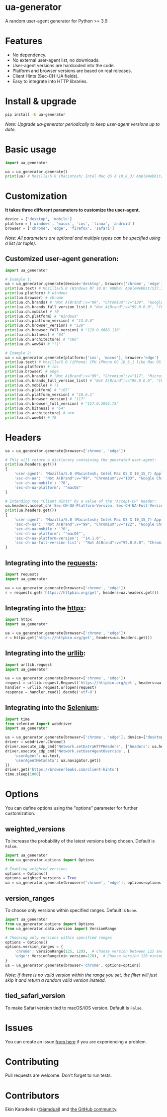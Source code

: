 # ua-generator

A random user-agent generator for Python >= 3.9

# Features

- No dependency.
- No external user-agent list, no downloads.
- User-agent versions are hardcoded into the code.
- Platform and browser versions are based on real releases.
- Client Hints (Sec-CH-UA fields).
- Easy to integrate into HTTP libraries.

# Install & upgrade

```bash
pip install -U ua-generator
```
_Note: Upgrade ua-generator periodically to keep user-agent versions up to date._

# Basic usage

```python
import ua_generator

ua = ua_generator.generate()
print(ua) # Mozilla/5.0 (Macintosh; Intel Mac OS X 10_8_3) AppleWebKit/604.1.38 (KHTML, like Gecko) Version/15.2 Safari/604.1.38
```

# Customization

**It takes three different parameters to customize the user-agent.**

```python
device = ['desktop', 'mobile']
platform = ['windows', 'macos', 'ios', 'linux', 'android']
browser = ['chrome', 'edge', 'firefox', 'safari']
```
_Note: All parameters are optional and multiple types can be specified using a list (or tuple)._
## Customized user-agent generation:

```python
import ua_generator

# Example 1:
ua = ua_generator.generate(device='desktop', browser=['chrome', 'edge'])
print(ua.text) # Mozilla/5.0 (Windows NT 10.0; WOW64) AppleWebKit/537.36 (KHTML, like Gecko) Chrome/129.0.0.0 Safari/537.36
print(ua.platform) # windows
print(ua.browser) # chrome
print(ua.ch.brands) # "Not A(Brand";v="99", "Chromium";v="129", "Google Chrome";v="129"
print(ua.ch.brands_full_version_list) # "Not A(Brand";v="99.0.0.0", "Chromium";v="129.0.6668.116", "Google Chrome";v="129.0.6668.116"
print(ua.ch.mobile) # ?0
print(ua.ch.platform) # "Windows"
print(ua.ch.platform_version) # "13.0.0"
print(ua.ch.browser_version) # "129"
print(ua.ch.browser_full_version) # "129.0.6668.116"
print(ua.ch.bitness) # "64"
print(ua.ch.architecture) # "x86"
print(ua.ch.wow64) # "?1"

# Example 2:
ua = ua_generator.generate(platform=['ios', 'macos'], browser='edge')
print(ua.text) # Mozilla/5.0 (iPhone; CPU iPhone OS 18_6_1 like Mac OS X) AppleWebKit/605.1.15 (KHTML, like Gecko) EdgiOS/117.0.2045.73 Version/18.0 Mobile/15E148 Safari/604.1
print(ua.platform) # ios
print(ua.browser) # edge
print(ua.ch.brands) # "Not A(Brand";v="99", "Chromium";v="117", "Microsoft Edge";v="117"
print(ua.ch.brands_full_version_list) # "Not A(Brand";v="99.0.0.0", "Chromium";v="117.0.2045.73", "Microsoft Edge";v="117.0.2045.73"
print(ua.ch.mobile) # ?1
print(ua.ch.platform) # "iOS"
print(ua.ch.platform_version) # "18.6.1"
print(ua.ch.browser_version) # "117"
print(ua.ch.browser_full_version) # "117.0.2045.73"
print(ua.ch.bitness) # "64"
print(ua.ch.architecture) # arm
print(ua.ch.wow64) # ?0
```

# Headers

```python
ua = ua_generator.generate(browser=['chrome', 'edge'])

# This will return a dictionary containing the generated user-agent:
print(ua.headers.get())
{
    'user-agent': 'Mozilla/5.0 (Macintosh; Intel Mac OS X 10_15_7) AppleWebKit/537.36 (KHTML, like Gecko) Chrome/103.0.5060.43 Safari/537.36',
    'sec-ch-ua': '"Not A(Brand";v="99", "Chromium";v="103", "Google Chrome";v="103"',
    'sec-ch-ua-mobile': '?0',
    'sec-ch-ua-platform': '"macOS"'
}

# Extending the "Client Hints" by a value of the "Accept-CH" header:
ua.headers.accept_ch('Sec-CH-UA-Platform-Version, Sec-CH-UA-Full-Version-List')
print(ua.headers.get())
{
    'user-agent': 'Mozilla/5.0 (Macintosh; Intel Mac OS X 10_15_7) AppleWebKit/537.36 (KHTML, like Gecko) Chrome/122.0.6261.94 Safari/537.36',
    'sec-ch-ua': '"Not A(Brand";v="99", "Chromium";v="122", "Google Chrome";v="122"',
    'sec-ch-ua-mobile': '?0',
    'sec-ch-ua-platform': '"macOS"',
    'sec-ch-ua-platform-version': '"14.1.0"',
    'sec-ch-ua-full-version-list': '"Not A(Brand";v="99.0.0.0", "Chromium";v="122.0.6261.94", "Google Chrome";v="122.0.6261.94"'
}
```

## Integrating into the [requests](https://pypi.org/project/requests/):

```python
import requests
import ua_generator

ua = ua_generator.generate(browser=['chrome', 'edge'])
r = requests.get('https://httpbin.org/get', headers=ua.headers.get())
```

## Integrating into the [httpx](https://pypi.org/project/httpx/):

```python
import httpx
import ua_generator

ua = ua_generator.generate(browser=['chrome', 'edge'])
r = httpx.get('https://httpbin.org/get', headers=ua.headers.get())
```

## Integrating into the [urllib](https://docs.python.org/3/library/urllib.request.html):

```python
import urllib.request
import ua_generator

ua = ua_generator.generate(browser=['chrome', 'edge'])
request = urllib.request.Request('https://httpbin.org/get', headers=ua.headers.get())
handler = urllib.request.urlopen(request)
response = handler.read().decode('utf-8')
```

## Integrating into the [Selenium](https://selenium-python.readthedocs.io/):
```python
import time
from selenium import webdriver
import ua_generator

ua = ua_generator.generate(browser=['chrome', 'edge'], device=['desktop'])
driver = webdriver.Chrome()
driver.execute_cdp_cmd('Network.setExtraHTTPHeaders', {'headers': ua.headers.get()})
driver.execute_cdp_cmd('Network.setUserAgentOverride', {
    'userAgent': ua.text,
    'userAgentMetadata': ua.navigator.get()
})
driver.get('https://browserleaks.com/client-hints')
time.sleep(1000)
```

# Options

You can define options using the "options" parameter for further customization.

## weighted_versions
To increase the probability of the latest versions being chosen. Default is `False`.

```python
import ua_generator
from ua_generator.options import Options

# Enabling weighted versions
options = Options()
options.weighted_versions = True
ua = ua_generator.generate(browser=['chrome', 'edge'], options=options)
```

## version_ranges
To choose only versions within specified ranges. Default is `None`.

```python
import ua_generator
from ua_generator.options import Options
from ua_generator.data.version import VersionRange

# Choosing only versions within specified ranges
options = Options()
options.version_ranges = {
    'chrome': VersionRange(125, 129),  # Choose version between 125 and 129
    'edge': VersionRange(min_version=120),  # Choose version 120 minimum
}
ua = ua_generator.generate(browser='chrome', options=options)
```

_Note: If there is no valid version within the range you set, the filter will just skip it and return a random valid version instead._

## tied_safari_version
To make Safari version tied to macOS/iOS version. Default is `False`.

# Issues

You can create an issue [from here](https://github.com/iamdual/ua-generator/issues) if you are experiencing a problem.

# Contributing

Pull requests are welcome. Don't forget to run tests.

# Contributors

Ekin Karadeniz ([@iamdual](https://github.com/iamdual)) and [the GitHub community](https://github.com/iamdual/ua-generator/graphs/contributors).
